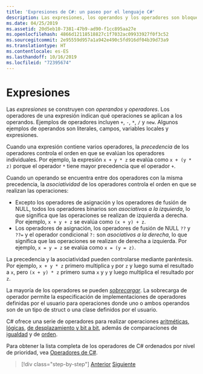 ```yaml
---
title: 'Expresiones de C#: un paseo por el lenguaje C#'
description: Las expresiones, los operandos y los operadores son bloques de creación del lenguaje C#.
ms.date: 04/25/2019
ms.assetid: 20d5eb10-7381-47b9-ad90-f1cc895aa27e
ms.openlocfilehash: 4866d12118518827c1f7032ac09933927f0f3c52
ms.sourcegitcommit: 2e95559d957a1a942e490c5fd916df04b39d73a9
ms.translationtype: HT
ms.contentlocale: es-ES
ms.lasthandoff: 10/16/2019
ms.locfileid: "72395674"
---
```

# <a name="expressions"></a>Expresiones

Las *expresiones* se construyen con *operandos* y *operadores*. Los operadores de una expresión indican qué operaciones se aplican a los operandos. Ejemplos de operadores incluyen `+`, `-`, `*`, `/` y `new`. Algunos ejemplos de operandos son literales, campos, variables locales y expresiones.

Cuando una expresión contiene varios operadores, la *precedencia* de los operadores controla el orden en que se evalúan los operadores individuales. Por ejemplo, la expresión `x + y * z` se evalúa como `x + (y * z)` porque el operador `*` tiene mayor precedencia que el operador `+`.

Cuando un operando se encuentra entre dos operadores con la misma precedencia, la *asociatividad* de los operadores controla el orden en que se realizan las operaciones:

* Excepto los operadores de asignación y los operadores de fusión de NULL, todos los operadores binarios son *asociativos a la izquierda*, lo que significa que las operaciones se realizan de izquierda a derecha. Por ejemplo, `x + y + z` se evalúa como `(x + y) + z`.
* Los operadores de asignación, los operadores de fusión de NULL `??` y `??=` y el operador condicional `?:` son *asociativos a la derecha*, lo que significa que las operaciones se realizan de derecha a izquierda. Por ejemplo, `x = y = z` se evalúa como `x = (y = z)`.

La precedencia y la asociatividad pueden controlarse mediante paréntesis. Por ejemplo, `x + y * z` primero multiplica `y` por `z` y luego suma el resultado a `x`, pero `(x + y) * z` primero suma `x` y `y` y luego multiplica el resultado por `z`.

La mayoría de los operadores se pueden [*sobrecargar*](../language-reference/operators/operator-overloading.md). La sobrecarga de operador permite la especificación de implementaciones de operadores definidas por el usuario para operaciones donde uno o ambos operandos son de un tipo de struct o una clase definidos por el usuario.

C# ofrece una serie de operadores para realizar operaciones [aritméticas](../language-reference/operators/arithmetic-operators.md), [lógicas](../language-reference/operators/boolean-logical-operators.md), [de desplazamiento y bit a bit](../language-reference/operators/bitwise-and-shift-operators.md), además de comparaciones de [igualdad](../language-reference/operators/equality-operators.md) y de [orden](../language-reference/operators/comparison-operators.md).

Para obtener la lista completa de los operadores de C# ordenados por nivel de prioridad, vea [Operadores de C#](../language-reference/operators/index.md).

> [!div class="step-by-step"]
> [Anterior](types-and-variables.md)
> [Siguiente](statements.md)
